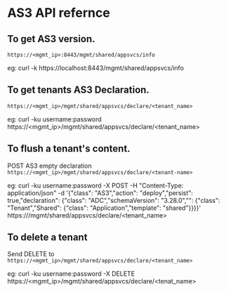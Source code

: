 # AS3 API refernce

## To get AS3 version.

   `https://<mgmt_ip>:8443/mgmt/shared/appsvcs/info`
    
   eg: curl -k https://localhost:8443/mgmt/shared/appsvcs/info
 
## To get tenants AS3 Declaration.
   
   `https://<mgmt_ip>/mgmt/shared/appsvcs/declare/<tenant_name>`
   
   eg: curl -ku username:password https://<mgmt_ip>/mgmt/shared/appsvcs/declare/<tenant_name>

## To flush a tenant's content.
   
   POST AS3 empty declaration `https://<mgmt_ip>/mgmt/shared/appsvcs/declare/<tenant-name>`
   
   eg: curl -ku username:password -X POST -H "Content-Type: application/json" -d '{"class": "AS3","action": "deploy","persist": true,"declaration": {"class": "ADC","schemaVersion": "3.28.0","<bigip-partition>": {"class": "Tenant","Shared": {"class": "Application","template": "shared"}}}}' https://<mgmt-ip>/mgmt/shared/appsvcs/declare/<tenant_name>

## To delete a tenant
   
   Send DELETE to `https://<mgmt_ip>/mgmt/shared/appsvcs/declare/<tenant_name>`
   
   eg: curl -ku username:password -X DELETE https://<mgmt_ip>/mgmt/shared/appsvcs/declare/<tenat_name>